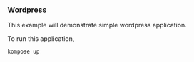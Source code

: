 ### Wordpress

This example will demonstrate simple wordpress application.

To run this application,

```
kompose up
```

